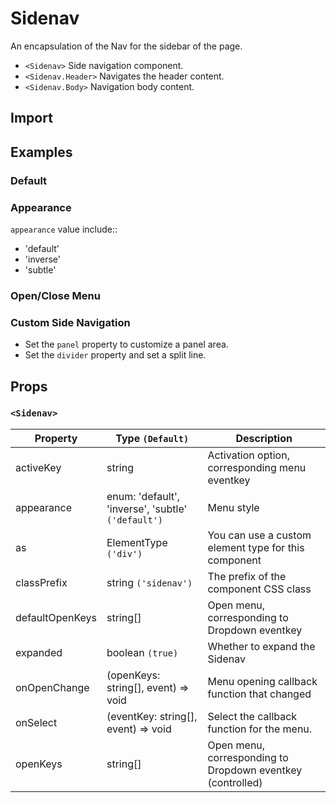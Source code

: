 # Sidenav

An encapsulation of the Nav for the sidebar of the page.

- `<Sidenav>` Side navigation component.
- `<Sidenav.Header>` Navigates the header content.
- `<Sidenav.Body>` Navigation body content.

## Import

<!--{include:(components/sidenav/fragments/import.md)}-->

## Examples

### Default

<!--{include:`basic.md`}-->

### Appearance

`appearance` value include::

- 'default'
- 'inverse'
- 'subtle'

<!--{include:`appearance.md`}-->

### Open/Close Menu

<!--{include:`toggle.md`}-->

### Custom Side Navigation

- Set the `panel` property to customize a panel area.
- Set the `divider` property and set a split line.

<!--{include:`divider-panel.md`}-->

## Props

### `<Sidenav>`

| Property        | Type `(Default)`                                   | Description                                                |
| --------------- | -------------------------------------------------- | ---------------------------------------------------------- |
| activeKey       | string                                             | Activation option, corresponding menu eventkey             |
| appearance      | enum: 'default', 'inverse', 'subtle' `('default')` | Menu style                                                 |
| as              | ElementType `('div')`                              | You can use a custom element type for this component       |
| classPrefix     | string `('sidenav')`                               | The prefix of the component CSS class                      |
| defaultOpenKeys | string[]                                           | Open menu, corresponding to Dropdown eventkey              |
| expanded        | boolean `(true)`                                   | Whether to expand the Sidenav                              |
| onOpenChange    | (openKeys: string[], event) => void                | Menu opening callback function that changed                |
| onSelect        | (eventKey: string[], event) => void                | Select the callback function for the menu.                 |
| openKeys        | string[]                                           | Open menu, corresponding to Dropdown eventkey (controlled) |
